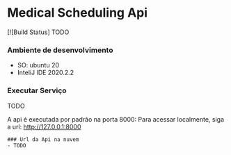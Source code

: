 # Medical Scheduling Api

[![Build Status] TODO

### Ambiente de desenvolvimento
- SO: ubuntu 20
- InteliJ IDE 2020.2.2
### Executar Serviço
TODO

A api é executada por padrão na porta 8000:
Para acessar localmente, siga a url: http://127.0.0.1:8000

```
### Url da Api na nuvem
- TODO
